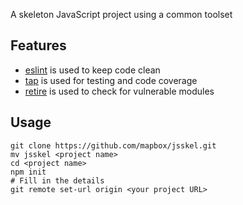 A skeleton JavaScript project using a common toolset

## Features

* [eslint](http://eslint.org/) is used to keep code clean
* [tap](https://www.npmjs.com/package/tap) is used for testing and code coverage
* [retire](https://blog.liftsecurity.io/2014/11/19/bower-components-with-known-vulnerabilities) is used to check for vulnerable modules

## Usage

```
git clone https://github.com/mapbox/jsskel.git
mv jsskel <project name>
cd <project name>
npm init
# Fill in the details
git remote set-url origin <your project URL>
```
